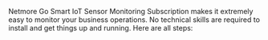 Netmore Go Smart IoT Sensor Monitoring Subscription makes it extremely easy to monitor your business operations. No technical skills are required to install and get things up and running. Here are all steps:

